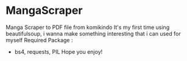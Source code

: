 # MangaScraper
Manga Scraper to PDF file from komikindo
It's my first time using beautifulsoup, i wanna make something interesting that i can used for myself
Required Package : 
- bs4, requests, PIL
Hope you enjoy!
